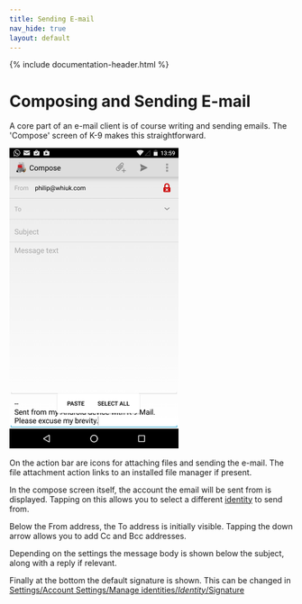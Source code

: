 ```yaml
---
title: Sending E-mail 
nav_hide: true
layout: default
---
```


{% include documentation-header.html %}

# Composing and Sending E-mail

A core part of an e-mail client is of course writing and sending emails. 
The 'Compose' screen of K-9 makes this straightforward.

<img src="/assets/img/compose_screen.png" width="300" alt="Message Compose screen" />

On the action bar are icons for attaching files and sending the e-mail. 
The file attachment action links to an installed file manager if present.

In the compose screen itself, the account the email will be sent from is displayed. 
Tapping on this allows you to select a different [identity](/documentation/identities.html) to send from.

Below the From address, the To address is initially visible. Tapping the down arrow allows you to add Cc and Bcc addresses.

Depending on the settings the message body is shown below the subject, along with a reply if relevant.

Finally at the bottom the default signature is shown. This can be changed in 
[Settings/Account Settings/Manage identities/*Identity*/Signature](/documentation/settings/account.html)
